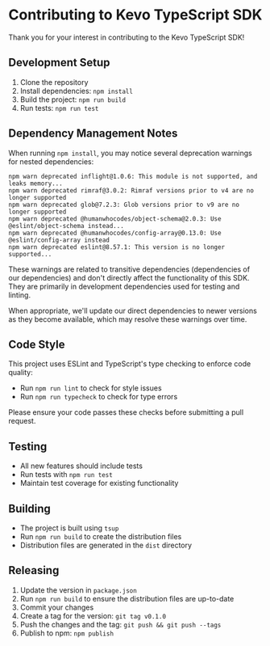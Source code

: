 # Contributing to Kevo TypeScript SDK

Thank you for your interest in contributing to the Kevo TypeScript SDK!

## Development Setup

1. Clone the repository
2. Install dependencies: `npm install`
3. Build the project: `npm run build`
4. Run tests: `npm run test`

## Dependency Management Notes

When running `npm install`, you may notice several deprecation warnings for nested dependencies:

```
npm warn deprecated inflight@1.0.6: This module is not supported, and leaks memory...
npm warn deprecated rimraf@3.0.2: Rimraf versions prior to v4 are no longer supported
npm warn deprecated glob@7.2.3: Glob versions prior to v9 are no longer supported
npm warn deprecated @humanwhocodes/object-schema@2.0.3: Use @eslint/object-schema instead...
npm warn deprecated @humanwhocodes/config-array@0.13.0: Use @eslint/config-array instead
npm warn deprecated eslint@8.57.1: This version is no longer supported...
```

These warnings are related to transitive dependencies (dependencies of our dependencies) and don't directly affect the functionality of this SDK. They are primarily in development dependencies used for testing and linting.

When appropriate, we'll update our direct dependencies to newer versions as they become available, which may resolve these warnings over time.

## Code Style

This project uses ESLint and TypeScript's type checking to enforce code quality:

- Run `npm run lint` to check for style issues
- Run `npm run typecheck` to check for type errors

Please ensure your code passes these checks before submitting a pull request.

## Testing

- All new features should include tests
- Run tests with `npm run test`
- Maintain test coverage for existing functionality

## Building

- The project is built using `tsup`
- Run `npm run build` to create the distribution files
- Distribution files are generated in the `dist` directory

## Releasing

1. Update the version in `package.json`
2. Run `npm run build` to ensure the distribution files are up-to-date
3. Commit your changes
4. Create a tag for the version: `git tag v0.1.0`
5. Push the changes and the tag: `git push && git push --tags`
6. Publish to npm: `npm publish`